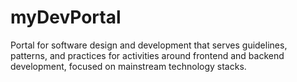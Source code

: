 # myDevPortal
Portal for software design and development that serves guidelines, patterns, and practices for activities around frontend and backend development, focused on mainstream technology stacks.
